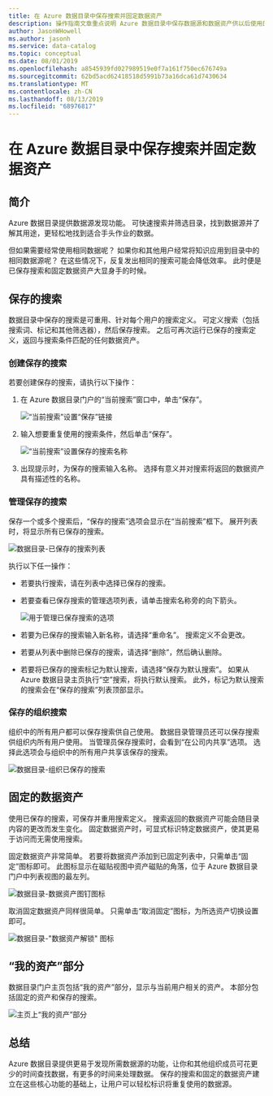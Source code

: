 ```yaml
---
title: 在 Azure 数据目录中保存搜索并固定数据资产
description: 操作指南文章重点说明 Azure 数据目录中保存数据源和数据资产供以后使用的功能。
author: JasonWHowell
ms.author: jasonh
ms.service: data-catalog
ms.topic: conceptual
ms.date: 08/01/2019
ms.openlocfilehash: a8545939fd027989519e0f7a161f750ec676749a
ms.sourcegitcommit: 62bd5acd62418518d5991b73a16dca61d7430634
ms.translationtype: MT
ms.contentlocale: zh-CN
ms.lasthandoff: 08/13/2019
ms.locfileid: "68976817"
---
```

# <a name="save-searches-and-pin-data-assets-in-azure-data-catalog"></a>在 Azure 数据目录中保存搜索并固定数据资产
## <a name="introduction"></a>简介
Azure 数据目录提供数据源发现功能。 可快速搜索并筛选目录，找到数据源并了解其用途，更轻松地找到适合手头作业的数据。

但如果需要经常使用相同数据呢？ 如果你和其他用户经常将知识应用到目录中的相同数据源呢？ 在这些情况下，反复发出相同的搜索可能会降低效率。 此时便是已保存搜索和固定数据资产大显身手的时候。

## <a name="saved-searches"></a>保存的搜索
数据目录中保存的搜索是可重用、针对每个用户的搜索定义。 可定义搜索（包括搜索词、标记和其他筛选器），然后保存搜索。 之后可再次运行已保存的搜索定义，返回与搜索条件匹配的任何数据资产。

### <a name="create-a-saved-search"></a>创建保存的搜索
若要创建保存的搜索，请执行以下操作：
1. 在 Azure 数据目录门户的“当前搜索”窗口中，单击“保存”。 

    ![“当前搜索”设置“保存”链接](./media/data-catalog-how-to-save-pin/01-save-option.png) 

2. 输入想要重复使用的搜索条件，然后单击“保存”。

    ![“当前搜索”设置保存的搜索名称](./media/data-catalog-how-to-save-pin/02-name.png)

3. 出现提示时，为保存的搜索输入名称。 选择有意义并对搜索将返回的数据资产具有描述性的名称。

### <a name="manage-saved-searches"></a>管理保存的搜索
保存一个或多个搜索后，“保存的搜索”选项会显示在“当前搜索”框下。 展开列表时，将显示所有已保存的搜索。

 ![数据目录-已保存的搜索列表](./media/data-catalog-how-to-save-pin/03-list.png)

执行以下任一操作：

* 若要执行搜索，请在列表中选择已保存的搜索。

* 若要查看已保存搜索的管理选项列表，请单击搜索名称旁的向下箭头。

    ![用于管理已保存搜索的选项](./media/data-catalog-how-to-save-pin/04-managing.png)

* 若要为已保存的搜索输入新名称，请选择“重命名”。 搜索定义不会更改。

* 若要从列表中删除已保存的搜索，请选择“删除”，然后确认删除。

* 若要将已保存的搜索标记为默认搜索，请选择“保存为默认搜索”。 如果从 Azure 数据目录主页执行“空”搜索，将执行默认搜索。 此外，标记为默认搜索的搜索会在“保存的搜索”列表顶部显示。

### <a name="organizational-saved-searches"></a>保存的组织搜索
组织中的所有用户都可以保存搜索供自己使用。 数据目录管理员还可以保存搜索供组织内所有用户使用。 当管理员保存搜索时，会看到“在公司内共享”选项。 选择此选项会与组织中的所有用户共享该保存的搜索。

 ![数据目录-组织已保存的搜索](./media/data-catalog-how-to-save-pin/08-organizational-saved-search.png)

## <a name="pinned-data-assets"></a>固定的数据资产
使用已保存的搜索，可保存并重用搜索定义。 搜索返回的数据资产可能会随目录内容的更改而发生变化。 固定数据资产时，可显式标识特定数据资产，使其更易于访问而无需使用搜索。

固定数据资产非常简单。 若要将数据资产添加到已固定列表中，只需单击“固定”图标即可。 此图标显示在磁贴视图中资产磁贴的角落，位于 Azure 数据目录门户中列表视图的最左列。

![数据目录-数据资产图钉图标](./media/data-catalog-how-to-save-pin/05-pinning.png)

取消固定数据资产同样很简单。 只需单击“取消固定”图标，为所选资产切换设置即可。

![数据目录-"数据资产解锁" 图标](./media/data-catalog-how-to-save-pin/06-unpinning.png)

## <a name="the-my-assets-section"></a>“我的资产”部分
数据目录门户主页包括“我的资产”部分，显示与当前用户相关的资产。 本部分包括固定的资产和保存的搜索。

![主页上“我的资产”部分](./media/data-catalog-how-to-save-pin/07-my-assets.png)

## <a name="summary"></a>总结
Azure 数据目录提供更易于发现所需数据源的功能，让你和其他组织成员可花更少的时间查找数据，有更多的时间来处理数据。 保存的搜索和固定的数据资产建立在这些核心功能的基础上，让用户可以轻松标识将重复使用的数据源。
